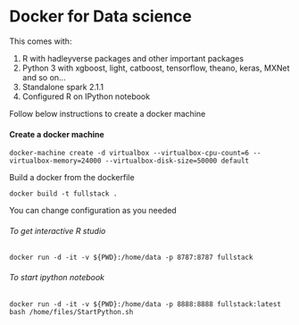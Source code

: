 

# Docker for Data science

This comes with:

1. R with hadleyverse packages and other important packages 
2. Python 3 with xgboost, light, catboost, tensorflow, theano, keras, MXNet and so on...
3. Standalone spark 2.1.1
4. Configured R on IPython notebook

Follow below instructions to create a docker machine

#### Create a docker machine #
``` docker-machine create -d virtualbox --virtualbox-cpu-count=6 --virtualbox-memory=24000 --virtualbox-disk-size=50000 default ```

Build a docker from the dockerfile

``` docker build -t fullstack . ```

You can change configuration as you needed

###### To get interactive R studio
``` docker run -d -it -v ${PWD}:/home/data -p 8787:8787 fullstack ```

###### To start ipython notebook
``` docker run -d -it -v ${PWD}:/home/data -p 8888:8888 fullstack:latest bash /home/files/StartPython.sh ```
